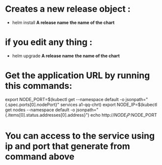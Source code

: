# Creates a new release object :
* helm install **A release name**   **the name of the chart**


# if you edit any thing :
* helm upgrade **A release name**   **the name of the chart**


# Get the application URL by running this commands:
  export NODE_PORT=$(kubectl get --namespace default -o jsonpath="{.spec.ports[0].nodePort}" services a1-qq-chrt)
  export NODE_IP=$(kubectl get nodes --namespace default -o jsonpath="{.items[0].status.addresses[0].address}")
  echo http://$NODE_IP:$NODE_PORT


  
# You can access to the service using ip and port that generate from command above 



